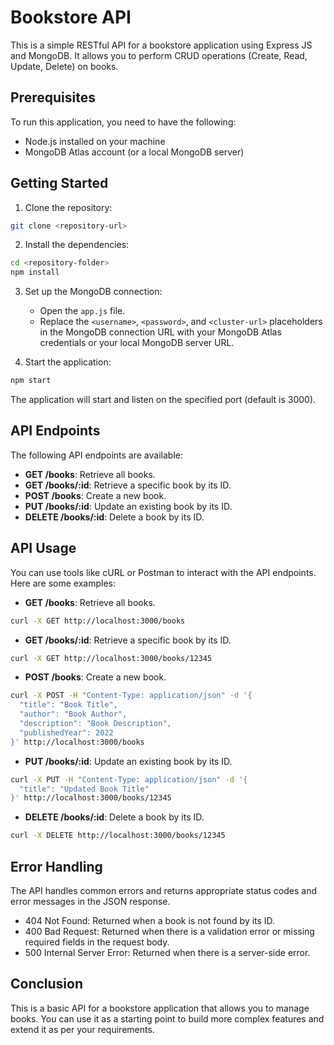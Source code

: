 # Bookstore API

This is a simple RESTful API for a bookstore application using Express JS and MongoDB. It allows you to perform CRUD operations (Create, Read, Update, Delete) on books.

## Prerequisites

To run this application, you need to have the following:

- Node.js installed on your machine
- MongoDB Atlas account (or a local MongoDB server)

## Getting Started

1. Clone the repository:

```bash
git clone <repository-url>
```

2. Install the dependencies:

```bash
cd <repository-folder>
npm install
```

3. Set up the MongoDB connection:

   - Open the `app.js` file.
   - Replace the `<username>`, `<password>`, and `<cluster-url>` placeholders in the MongoDB connection URL with your MongoDB Atlas credentials or your local MongoDB server URL.

4. Start the application:

```bash
npm start
```

The application will start and listen on the specified port (default is 3000).

## API Endpoints

The following API endpoints are available:

- **GET /books**: Retrieve all books.
- **GET /books/:id**: Retrieve a specific book by its ID.
- **POST /books**: Create a new book.
- **PUT /books/:id**: Update an existing book by its ID.
- **DELETE /books/:id**: Delete a book by its ID.

## API Usage

You can use tools like cURL or Postman to interact with the API endpoints. Here are some examples:

- **GET /books**: Retrieve all books.

```bash
curl -X GET http://localhost:3000/books
```

- **GET /books/:id**: Retrieve a specific book by its ID.

```bash
curl -X GET http://localhost:3000/books/12345
```

- **POST /books**: Create a new book.

```bash
curl -X POST -H "Content-Type: application/json" -d '{
  "title": "Book Title",
  "author": "Book Author",
  "description": "Book Description",
  "publishedYear": 2022
}' http://localhost:3000/books
```

- **PUT /books/:id**: Update an existing book by its ID.

```bash
curl -X PUT -H "Content-Type: application/json" -d '{
  "title": "Updated Book Title"
}' http://localhost:3000/books/12345
```

- **DELETE /books/:id**: Delete a book by its ID.

```bash
curl -X DELETE http://localhost:3000/books/12345
```

## Error Handling

The API handles common errors and returns appropriate status codes and error messages in the JSON response.

- 404 Not Found: Returned when a book is not found by its ID.
- 400 Bad Request: Returned when there is a validation error or missing required fields in the request body.
- 500 Internal Server Error: Returned when there is a server-side error.

## Conclusion

This is a basic API for a bookstore application that allows you to manage books. You can use it as a starting point to build more complex features and extend it as per your requirements.
